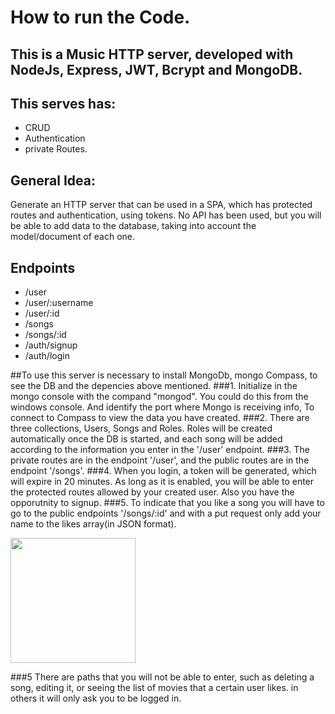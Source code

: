 # How to run the Code.

## This is a Music HTTP server, developed with NodeJs, Express, JWT, Bcrypt and MongoDB.

## This serves has:
- CRUD
- Authentication
- private Routes.

## General Idea:
Generate an HTTP server that can be used in a SPA, which has protected routes and authentication, using tokens. 
No API has been used, but you will be able to add data to the database, taking into account the model/document of each one.

## Endpoints
 - /user
 - /user/:username
 - /user/:id
 - /songs
 - /songs/:id
 - /auth/signup
 - /auth/login

##To use this server is necessary to install MongoDb, mongo Compass, to see the DB and the depencies above mentioned.
###1. Initialize in the mongo console with the compand "mongod". You could do this from the windows console. And identify the port where Mongo is receiving  info, To connect to Compass to view the data you have created. 
###2. There are three collections, Users, Songs and Roles. Roles will be created automatically once the DB is started, and each song will be added according to the information you enter in the '/user' endpoint.
###3. The private routes are in the endpoint '/user', and the public routes are in the endpoint '/songs'.
###4. When you login, a token will be generated, which will expire in 20 minutes. As long as it is enabled, you will be able to enter the protected routes allowed by your created user. Also you have the opporutnity to signup.
###5. To indicate that you like a song you will have to go to the public endpoints '/songs/:id' and with a put request only add your name to the likes array(in JSON format). 

<p align="left">
  <img height="200" src="./Assets/Screenhot_1.png" />
</p>

###5 There are paths that you will not be able to enter, such as deleting a song, editing it, or seeing the list of movies that a certain user likes. in others it will only ask you to be logged in.